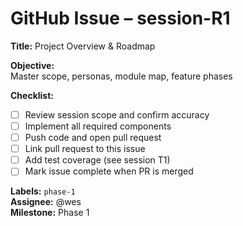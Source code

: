 # GitHub Issue – session-R1

**Title:** Project Overview & Roadmap

**Objective:**  
Master scope, personas, module map, feature phases

**Checklist:**  
- [ ] Review session scope and confirm accuracy  
- [ ] Implement all required components  
- [ ] Push code and open pull request  
- [ ] Link pull request to this issue  
- [ ] Add test coverage (see session T1)  
- [ ] Mark issue complete when PR is merged

**Labels:** `phase-1`  
**Assignee:** @wes  
**Milestone:** Phase 1  
